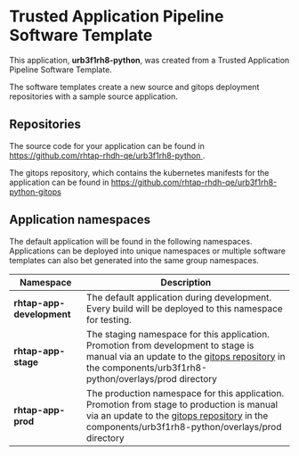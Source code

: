 # Trusted Application Pipeline Software Template

This application, **urb3f1rh8-python**, was created from a Trusted Application Pipeline Software Template.

The software templates create a new source and gitops deployment repositories with a sample source application. 

## Repositories

The source code for your application can be found in [https://github.com/rhtap-rhdh-qe/urb3f1rh8-python ](https://github.com/rhtap-rhdh-qe/urb3f1rh8-python ).
 
The gitops repository, which contains the kubernetes manifests for the application can be found in 
[https://github.com/rhtap-rhdh-qe/urb3f1rh8-python-gitops ](https://github.com/rhtap-rhdh-qe/urb3f1rh8-python-gitops ) 

## Application namespaces 

The default application will be found in the following namespaces. Applications can be deployed into unique namespaces or multiple software templates can also bet generated into the same group namespaces.  

|  Namespace   |  Description   |  
| -------- | -------- |   
| **rhtap-app-development** | The default application during development. Every build will be deployed to this namespace for testing. | 
| **rhtap-app-stage** | The staging namespace for this application. Promotion from development to stage is manual via an update to the [gitops repository](https://github.com/rhtap-rhdh-qe/urb3f1rh8-python-gitops ) in the components/urb3f1rh8-python/overlays/prod directory |  
| **rhtap-app-prod** | The production namespace for this application. Promotion from stage to production is manual via an update to the [gitops repository](https://github.com/rhtap-rhdh-qe/urb3f1rh8-python-gitops ) in the components/urb3f1rh8-python/overlays/prod directory | 